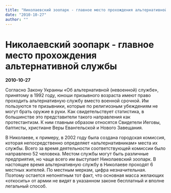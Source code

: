 ```yaml
---
title: "Николаевский зоопарк - главное место прохождения альтернативной службы"
date: "2010-10-27"
author: ""
---
```


# Николаевский зоопарк - главное место прохождения альтернативной службы

**2010-10-27** 

Согласно Закону Украины «Об альтернативной (невоенной) службе», принятому в 1992 году, юноши призывного возраста имеют право проходить альтернативную службу вместо военной срочной. Им пользуются те призывники, которые по религиозным убеждениям не могут брать оружие в руки. Как свидетельствует статистика, в большинстве это представители такого направления как протестантизм. К ним главным образом относятся Свидетели Иеговы, баптисты, христиане Веры Евангельской и Нового Завещания.

В Николаеве, к примеру, в 2002 году была создана городская комиссия, которая непосредственно определяет «альтернативникам» места их службы. Всего за время деятельности соответствующей комиссии было направлено 52 человека. Местом службы могут быть различные предприятия, но чаще всего им выступает Николаевский зоопарк. В настоящее время альтернативную службу в Николаеве проходят 6 местных жителей. По местным меркам, цифра незначительная. Поэтому остается непонятным тот факт, что основная масса желающих «откосить» от армии не видят в указанном законе бесплатный и вполне легальный способ.